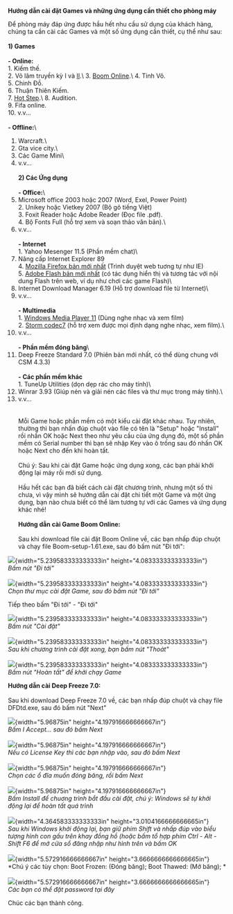 **Hướng dẫn cài đặt Games và những ứng dụng cần thiết cho phòng máy**

Để phòng máy đáp ứng được hầu hết nhu cầu sử dụng của khách hàng, chúng
ta cần cài các Games và một số ứng dụng cần thiết, cụ thể như sau:\
\
**1) Games**\
\
**- Online:**\
1. Kiếm thế.\
2. Võ lâm truyền kỳ
I và [II](http://game.zing.vn/vo-lam-truyen-ky2/download/volam2.html?).\
3. [Boom
Online](http://download.game.zing.vn/gamemenu/new/Boom-setup-1.61.exe?).\
4. Tinh Võ.\
5. Chinh Đồ.\
6. Thuận Thiên Kiếm.\
7. [Hot Step](http://hot.zing.vn/hs/huongdan/taitrochoi.html?).\
8. Audition.\
9. Fifa online.\
10. v.v...\
\
**- Offline:**\
1. Warcraft.\
2. Gta vice city.\
3. Các Game Mini\
4. v.v...\
\
**2) Các Ứng dụng**\
\
**- Office:**\
1. Microsoft office 2003 hoặc 2007 (Word, Exel, Power Point)\
2. Unikey hoặc Vietkey 2007 (Bộ gõ tiếng Việt)\
3. Foxit Reader hoặc Adobe Reader (Đọc file .pdf).\
4. Bộ Fonts Full (hỗ trợ xem và soạn thảo văn bản).\
5. v.v...\
\
**- Internet**\
1. Yahoo Mesenger 11.5 (Phần mềm chat)\
2. Nâng cấp Internet Explorer 89\
4. [Mozilla Firefox bản mới
nhất](http://www.mozilla.com/vi/firefox/?) (Trình duyệt web tuơng tự như
IE)\
5. [Adobe Flash bản mới nhất](http://get.adobe.com/flashplayer/?) (có
tác dụng hiển thị và tương tác với nội dung Flash trên web, ví dụ như
chơi các game Flash)\
6. Internet Download Manager 6.19 (Hỗ trợ download file từ Internet)\
7. v.v...\
\
**- Multimedia**\
1. [Windows Media Player
11](http://www.mediafire.com/?v1vlgns8hsm8t1g&) (Dùng nghe nhạc và xem
film)\
2. [Storm codec7](http://www.mediafire.com/?ucuvb29d3p575b9&) (hỗ trợ
xem được mọi định dạng nghe nhạc, xem film).\
3. v.v...\
\
**- Phần mềm đóng băng**\
1. Deep Freeze Standard 7.0 (Phiên bản mới nhất, có thể dùng chung với
CSM 4.3.3)\
\
**- Các phần mềm khác**\
1. TuneUp Utilities (dọn dẹp rác cho máy tính)\
2. Winrar 3.93 (Giúp nén và giải nén các files và thư mục trong máy
tính).\
3. v.v...\
\
\
Mỗi Game hoặc phần mềm có một kiểu cài đặt khác nhau. Tuy nhiên, thường
thì bạn nhấn đúp chuột vào file có tên là "Setup" hoặc "Install" rồi
nhấn OK hoặc Next theo như yêu cầu của ứng dụng đó, một số phần mềm có
Serial number thì bạn sẽ nhập Key vào ô trống sau đó nhấn OK hoặc Next
cho đến khi hoàn tất.\
\
Chú ý: Sau khi cài đặt Game hoặc ứng dụng xong, các bạn phải khởi động
lại máy rồi mới sử dụng.\
\
Hầu hết các bạn đã biết cách cài đặt chương trình, nhưng một số thì
chưa, vì vậy mình sẽ hướng dẫn cài đặt chi tiết một Game và một ứng
dụng, bạn nào chưa biết có thể làm tương tự với các Games và ứng dụng
khác nhé!\
\
**Hướng dẫn cài Game Boom Online:**\
\
Sau khi download file cài đặt Boom Online về, các bạn nhấp đúp chuột và
chạy file Boom-setup-1.61.exe, sau đó bấm nút "Đi tới":

![](7.1-huong-dan-cai-dat-games-va-nhung-ung-dung-can-thiet-cho-phong-may-media/media/image1.jpeg){width="5.239583333333333in"
height="4.083333333333333in"}\
*Bấm nút "Đi tới"*\
\
![](7.1-huong-dan-cai-dat-games-va-nhung-ung-dung-can-thiet-cho-phong-may-media/media/image2.png){width="5.239583333333333in"
height="4.083333333333333in"}\
*Chọn thư mục cài đặt Game, sau đó bấm nút "Đi tới"*

Tiếp theo bấm "Đi tới" - "Đi tới"

![](7.1-huong-dan-cai-dat-games-va-nhung-ung-dung-can-thiet-cho-phong-may-media/media/image3.jpeg){width="5.239583333333333in"
height="4.083333333333333in"}\
*Bấm nút "Cài đặt"*\
\
![](7.1-huong-dan-cai-dat-games-va-nhung-ung-dung-can-thiet-cho-phong-may-media/media/image4.jpeg){width="5.239583333333333in"
height="4.083333333333333in"}\
*Sau khi chương trình cài đặt xong, bạn bấm nút "Thoát"*\
\
![](7.1-huong-dan-cai-dat-games-va-nhung-ung-dung-can-thiet-cho-phong-may-media/media/image5.jpeg){width="5.239583333333333in"
height="4.083333333333333in"}\
*Bấm nút "Hoàn tất" để khởi chạy Game*

**Hướng dẫn cài Deep Freeze 7.0:**\
\
Sau khi download Deep Freeze 7.0 về, các bạn nhấp đúp chuột và chạy file
DFDtd.exe, sau đó bấm nút "Next"

![](7.1-huong-dan-cai-dat-games-va-nhung-ung-dung-can-thiet-cho-phong-may-media/media/image6.jpeg){width="5.96875in"
height="4.197916666666667in"}\
*Bấm I Accept... sau đó bấm Next*\
\
![](7.1-huong-dan-cai-dat-games-va-nhung-ung-dung-can-thiet-cho-phong-may-media/media/image7.jpeg){width="5.96875in"
height="4.197916666666667in"}\
*Nếu có License Key thì các bạn nhập vào, sau đó bấm Next*\
\
![](7.1-huong-dan-cai-dat-games-va-nhung-ung-dung-can-thiet-cho-phong-may-media/media/image8.png){width="5.96875in"
height="4.197916666666667in"}\
*Chọn các ổ đĩa muốn đóng băng, rồi bấm Next*\
\
![](7.1-huong-dan-cai-dat-games-va-nhung-ung-dung-can-thiet-cho-phong-may-media/media/image9.jpeg){width="5.96875in"
height="4.197916666666667in"}\
*Bấm Install để chuơng trình bắt đầu cài đặt, chú ý: Windows sẽ tự khởi
động lại để hoàn tất quá trình*\
\
![](7.1-huong-dan-cai-dat-games-va-nhung-ung-dung-can-thiet-cho-phong-may-media/media/image10.jpeg){width="4.364583333333333in"
height="3.0104166666666665in"}\
*Sau khi Windows khởi động lại, bạn giữ phím Shift và nhấp đúp vào biểu
tượng hình con gấu trên khay đồng hồ (hoặc bấm tổ hợp phím Ctrl - Alt -
Shift F6 để mở cửa sổ đăng nhập như hình trên và bấm OK*\
\
![](7.1-huong-dan-cai-dat-games-va-nhung-ung-dung-can-thiet-cho-phong-may-media/media/image11.jpeg){width="5.572916666666667in"
height="3.6666666666666665in"}\
*Chú ý các tùy chọn: Boot Frozen: (Đóng băng); Boot Thawed: (Mở
băng); *\
\
![](7.1-huong-dan-cai-dat-games-va-nhung-ung-dung-can-thiet-cho-phong-may-media/media/image12.jpeg){width="5.572916666666667in"
height="3.6666666666666665in"}\
*Các bạn có thể đặt password tại đây*

Chúc các bạn thành công.

